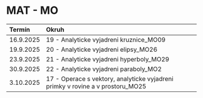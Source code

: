 # MAT - MO

| Termín       | Okruh         |
| :----------- | :-------------- |
| 16.9.2025    | 19 - Analyticke vyjadreni kruznice_MO09 |
| 19.9.2025    | 20 - Analyticke vyjadreni elipsy_MO26   |
| 23.9.2025    | 21 - Analyticke vyjadreni hyperboly_MO29   |
| 30.9.2025    | 22 - Analyticke vyjadreni paraboly_MO2   |
| 3.10.2025    | 17 - Operace s vektory, analyticke vyjadreni primky v rovine a v prostoru_MO25   |
